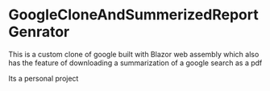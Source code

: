 # GoogleCloneAndSummerizedReportGenrator
This is a custom clone of google built with Blazor web assembly which also has the feature of downloading a summarization of a google search as a pdf

Its a personal project

